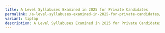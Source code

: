 ```yaml
---
title: A Level Syllabuses Examined in 2025 for Private Candidates
permalink: /a-level-syllabuses-examined-in-2025-for-private-candidates/
variant: tiptap
description: A Level Syllabuses Examined in 2025 for Private Candidates
---
```

